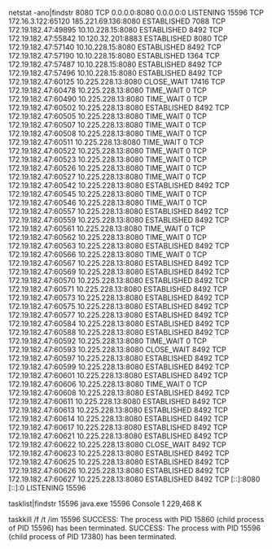 netstat -ano|findstr 8080
TCP    0.0.0.0:8080           0.0.0.0:0              LISTENING       15596
  TCP    172.16.3.122:65120     185.221.69.136:8080    ESTABLISHED     7088
  TCP    172.19.182.47:49895    10.10.228.15:8080      ESTABLISHED     8492
  TCP    172.19.182.47:55842    10.120.32.201:8883     ESTABLISHED     8080
  TCP    172.19.182.47:57140    10.10.228.15:8080      ESTABLISHED     8492
  TCP    172.19.182.47:57190    10.10.228.15:8080      ESTABLISHED     1364
  TCP    172.19.182.47:57487    10.10.228.15:8080      ESTABLISHED     8492
  TCP    172.19.182.47:57496    10.10.228.15:8080      ESTABLISHED     8492
  TCP    172.19.182.47:60125    10.225.228.13:8080     CLOSE_WAIT      17416
  TCP    172.19.182.47:60478    10.225.228.13:8080     TIME_WAIT       0
  TCP    172.19.182.47:60490    10.225.228.13:8080     TIME_WAIT       0
  TCP    172.19.182.47:60502    10.225.228.13:8080     ESTABLISHED     8492
  TCP    172.19.182.47:60505    10.225.228.13:8080     TIME_WAIT       0
  TCP    172.19.182.47:60507    10.225.228.13:8080     TIME_WAIT       0
  TCP    172.19.182.47:60508    10.225.228.13:8080     TIME_WAIT       0
  TCP    172.19.182.47:60511    10.225.228.13:8080     TIME_WAIT       0
  TCP    172.19.182.47:60522    10.225.228.13:8080     TIME_WAIT       0
  TCP    172.19.182.47:60523    10.225.228.13:8080     TIME_WAIT       0
  TCP    172.19.182.47:60526    10.225.228.13:8080     TIME_WAIT       0
  TCP    172.19.182.47:60527    10.225.228.13:8080     TIME_WAIT       0
  TCP    172.19.182.47:60542    10.225.228.13:8080     ESTABLISHED     8492
  TCP    172.19.182.47:60545    10.225.228.13:8080     TIME_WAIT       0
  TCP    172.19.182.47:60546    10.225.228.13:8080     TIME_WAIT       0
  TCP    172.19.182.47:60557    10.225.228.13:8080     ESTABLISHED     8492
  TCP    172.19.182.47:60559    10.225.228.13:8080     ESTABLISHED     8492
  TCP    172.19.182.47:60561    10.225.228.13:8080     TIME_WAIT       0
  TCP    172.19.182.47:60562    10.225.228.13:8080     TIME_WAIT       0
  TCP    172.19.182.47:60563    10.225.228.13:8080     ESTABLISHED     8492
  TCP    172.19.182.47:60566    10.225.228.13:8080     TIME_WAIT       0
  TCP    172.19.182.47:60567    10.225.228.13:8080     ESTABLISHED     8492
  TCP    172.19.182.47:60569    10.225.228.13:8080     ESTABLISHED     8492
  TCP    172.19.182.47:60570    10.225.228.13:8080     ESTABLISHED     8492
  TCP    172.19.182.47:60571    10.225.228.13:8080     ESTABLISHED     8492
  TCP    172.19.182.47:60573    10.225.228.13:8080     ESTABLISHED     8492
  TCP    172.19.182.47:60575    10.225.228.13:8080     ESTABLISHED     8492
  TCP    172.19.182.47:60577    10.225.228.13:8080     ESTABLISHED     8492
  TCP    172.19.182.47:60584    10.225.228.13:8080     ESTABLISHED     8492
  TCP    172.19.182.47:60588    10.225.228.13:8080     ESTABLISHED     8492
  TCP    172.19.182.47:60592    10.225.228.13:8080     TIME_WAIT       0
  TCP    172.19.182.47:60593    10.225.228.13:8080     CLOSE_WAIT      8492
  TCP    172.19.182.47:60597    10.225.228.13:8080     ESTABLISHED     8492
  TCP    172.19.182.47:60599    10.225.228.13:8080     ESTABLISHED     8492
  TCP    172.19.182.47:60601    10.225.228.13:8080     ESTABLISHED     8492
  TCP    172.19.182.47:60606    10.225.228.13:8080     TIME_WAIT       0
  TCP    172.19.182.47:60608    10.225.228.13:8080     ESTABLISHED     8492
  TCP    172.19.182.47:60611    10.225.228.13:8080     ESTABLISHED     8492
  TCP    172.19.182.47:60613    10.225.228.13:8080     ESTABLISHED     8492
  TCP    172.19.182.47:60614    10.225.228.13:8080     ESTABLISHED     8492
  TCP    172.19.182.47:60617    10.225.228.13:8080     ESTABLISHED     8492
  TCP    172.19.182.47:60621    10.225.228.13:8080     ESTABLISHED     8492
  TCP    172.19.182.47:60622    10.225.228.13:8080     CLOSE_WAIT      8492
  TCP    172.19.182.47:60623    10.225.228.13:8080     ESTABLISHED     8492
  TCP    172.19.182.47:60625    10.225.228.13:8080     ESTABLISHED     8492
  TCP    172.19.182.47:60626    10.225.228.13:8080     ESTABLISHED     8492
  TCP    172.19.182.47:60627    10.225.228.13:8080     ESTABLISHED     8492
  TCP    [::]:8080              [::]:0                 LISTENING       15596

tasklist|findstr 15596
java.exe                     15596 Console                    1    229,468 K

taskkill /f /t /im 15596
SUCCESS: The process with PID 15860 (child process of PID 15596) has been terminated.
SUCCESS: The process with PID 15596 (child process of PID 17380) has been terminated.